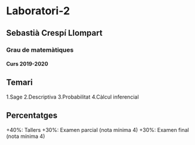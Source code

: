 # Laboratori-2
## Sebastià Crespí Llompart
### Grau de matemàtiques
#### Curs 2019-2020

## Temari
1.Sage
2.Descriptiva
3.Probabilitat
4.Càlcul inferencial

## Percentatges
+40%: Tallers
+30%: Examen parcial (nota mínima 4)
+30%: Examen final (nota mínima 4)
